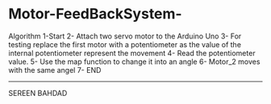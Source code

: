 # Motor-FeedBackSystem-

Algorithm
1-Start
2- Attach two servo motor to the Arduino Uno
3- For testing replace the first motor with a potentiometer as the value of the internal potentiometer represent the movement
4- Read the potentiometer value.
5- Use the map function to change it into an angle 
6- Motor_2 moves with the same angel
7- END


____
SEREEN BAHDAD
